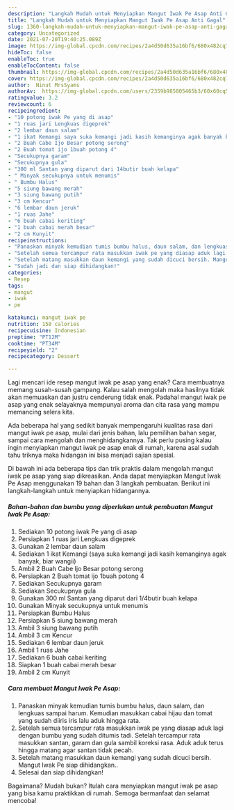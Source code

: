 ```yaml
---
description: "Langkah Mudah untuk Menyiapkan Mangut Iwak Pe Asap Anti Gagal"
title: "Langkah Mudah untuk Menyiapkan Mangut Iwak Pe Asap Anti Gagal"
slug: 1360-langkah-mudah-untuk-menyiapkan-mangut-iwak-pe-asap-anti-gagal
category: Uncategorized
date: 2021-07-20T19:40:25.089Z
image: https://img-global.cpcdn.com/recipes/2a4d50d635a16bf6/680x482cq70/mangut-iwak-pe-asap-foto-resep-utama.jpg
hideToc: false
enableToc: true
enableTocContent: false
thumbnail: https://img-global.cpcdn.com/recipes/2a4d50d635a16bf6/680x482cq70/mangut-iwak-pe-asap-foto-resep-utama.jpg
cover: https://img-global.cpcdn.com/recipes/2a4d50d635a16bf6/680x482cq70/mangut-iwak-pe-asap-foto-resep-utama.jpg
author:  Ninut MrsSyams
authorAv:  https://img-global.cpcdn.com/users/2359b985805465b3/60x60cq50/avatar.jpg
ratingvalue: 3.2
reviewcount: 6
recipeingredient:
- "10 potong iwak Pe yang di asap"
- "1 ruas jari Lengkuas digeprek"
- "2 lembar daun salam"
- "1 ikat Kemangi saya suka kemangi jadi kasih kemanginya agak banyak biar wangii"
- "2 Buah Cabe Ijo Besar potong serong"
- "2 Buah tomat ijo 1buah potong 4"
- "Secukupnya garam"
- "Secukupnya gula"
- "300 ml Santan yang diparut dari 14butir buah kelapa"
- " Minyak secukupnya untuk menumis"
- " Bumbu Halus"
- "5 siung bawang merah"
- "3 siung bawang putih"
- "3 cm Kencur"
- "6 lembar daun jeruk"
- "1 ruas Jahe"
- "6 buah cabai keriting"
- "1 buah cabai merah besar"
- "2 cm Kunyit"
recipeinstructions:
- "Panaskan minyak kemudian tumis bumbu halus, daun salam, dan lengkuas sampai harum. Kemudian masukkan cabai hijau dan tomat yang sudah diiris iris lalu aduk hingga rata."
- "Setelah semua tercampur rata masukkan iwak pe yang diasap aduk lagi dengan bumbu yang sudah ditumis tadi. Setelah tercampur rata masukkan santan, garam dan gula sambil koreksi rasa. Aduk aduk terus hingga matang agar santan tidak pecah."
- "Setelah matang masukkan daun kemangi yang sudah dicuci bersih. Mangut Iwak Pe siap dihidangkan.."
- "Sudah jadi dan siap dihidangkan!"
categories:
- Resep
tags:
- mangut
- iwak
- pe

katakunci: mangut iwak pe 
nutrition: 158 calories
recipecuisine: Indonesian
preptime: "PT12M"
cooktime: "PT34M"
recipeyield: "2"
recipecategory: Dessert

---
```



Lagi mencari ide resep mangut iwak pe asap yang enak? Cara membuatnya memang susah-susah gampang. Kalau salah mengolah maka hasilnya tidak akan memuaskan dan justru cenderung tidak enak. Padahal mangut iwak pe asap yang enak selayaknya mempunyai aroma dan cita rasa yang mampu memancing selera kita.


Ada beberapa hal yang sedikit banyak mempengaruhi kualitas rasa dari mangut iwak pe asap, mulai dari jenis bahan, lalu pemilihan bahan segar, sampai cara mengolah dan menghidangkannya. Tak perlu pusing kalau ingin menyiapkan mangut iwak pe asap enak di rumah, karena asal sudah tahu triknya maka hidangan ini bisa menjadi sajian spesial.




Di bawah ini ada beberapa tips dan trik praktis dalam mengolah mangut iwak pe asap yang siap dikreasikan. Anda dapat menyiapkan Mangut Iwak Pe Asap menggunakan 19 bahan dan 3 langkah pembuatan. Berikut ini langkah-langkah untuk menyiapkan hidangannya.

<!--inarticleads1-->

##### Bahan-bahan dan bumbu yang diperlukan untuk pembuatan Mangut Iwak Pe Asap:

1. Sediakan 10 potong iwak Pe yang di asap
1. Persiapkan 1 ruas jari Lengkuas digeprek
1. Gunakan 2 lembar daun salam
1. Sediakan 1 ikat Kemangi (saya suka kemangi jadi kasih kemanginya agak banyak, biar wangii)
1. Ambil 2 Buah Cabe Ijo Besar potong serong
1. Persiapkan 2 Buah tomat ijo 1buah potong 4
1. Sediakan Secukupnya garam
1. Sediakan Secukupnya gula
1. Gunakan 300 ml Santan yang diparut dari 1/4butir buah kelapa
1. Gunakan  Minyak secukupnya untuk menumis
1. Persiapkan  Bumbu Halus
1. Persiapkan 5 siung bawang merah
1. Ambil 3 siung bawang putih
1. Ambil 3 cm Kencur
1. Sediakan 6 lembar daun jeruk
1. Ambil 1 ruas Jahe
1. Sediakan 6 buah cabai keriting
1. Siapkan 1 buah cabai merah besar
1. Ambil 2 cm Kunyit




<!--inarticleads2-->

##### Cara membuat Mangut Iwak Pe Asap:

1. Panaskan minyak kemudian tumis bumbu halus, daun salam, dan lengkuas sampai harum. Kemudian masukkan cabai hijau dan tomat yang sudah diiris iris lalu aduk hingga rata.
1. Setelah semua tercampur rata masukkan iwak pe yang diasap aduk lagi dengan bumbu yang sudah ditumis tadi. Setelah tercampur rata masukkan santan, garam dan gula sambil koreksi rasa. Aduk aduk terus hingga matang agar santan tidak pecah.
1. Setelah matang masukkan daun kemangi yang sudah dicuci bersih. Mangut Iwak Pe siap dihidangkan..
1. Selesai dan siap dihidangkan!



Bagaimana? Mudah bukan? Itulah cara menyiapkan mangut iwak pe asap yang bisa kamu praktikkan di rumah. Semoga bermanfaat dan selamat mencoba!
